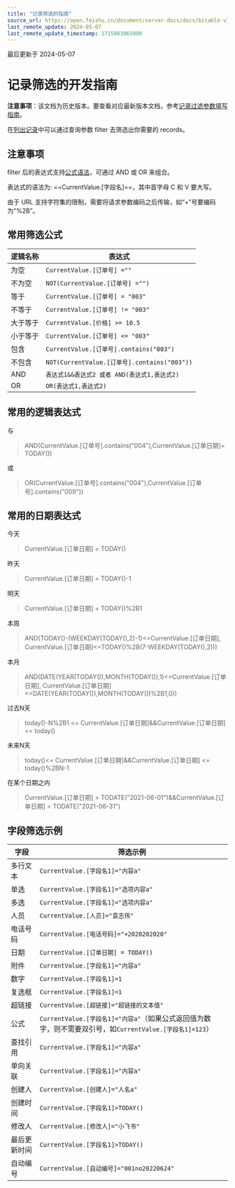 ```yaml
---
title: "记录筛选的指南"
source_url: https://open.feishu.cn/document/server-docs/docs/bitable-v1/app-table-record/filter
last_remote_update: 2024-05-07
last_remote_update_timestamp: 1715083065000
---
```

最后更新于 2024-05-07

# 记录筛选的开发指南
**注意事项**：该文档为历史版本。要查看对应最新版本文档，参考[记录过滤参数填写指南](https://open.feishu.cn/document/uAjLw4CM/ukTMukTMukTM/reference/bitable-v1/app-table-record/record-filter-guide)。

在[列出记录](https://open.feishu.cn/document/uAjLw4CM/ukTMukTMukTM/reference/bitable-v1/app-table-record/list)中可以通过查询参数 filter 去筛选出你需要的 records。

## 注意事项

filter 后的表达式支持[公式语法](https://www.feishu.cn/hc/zh-CN/articles/360049067853)，可通过 AND 或 OR 来组合。

表达式的语法为: ==CurrentValue.[字段名]==，其中首字母 C 和 V 要大写。

由于 URL 支持字符集的限制，需要将请求参数编码之后传输，如“+”号要编码为“%2B”。

## 常用筛选公式
逻辑名称 | 表达式
| --------- | --------------- |
| 为空 | `CurrentValue.[订单号] =""` |
| 不为空 | `NOT(CurrentValue.[订单号] ="")` |
| 等于 | `CurrentValue.[订单号] = "003"` |
| 不等于 | `CurrentValue.[订单号] != "003"` |
| 大于等于| ` CurrentValue.[价格] >= 10.5 ` |
| 小于等于| `CurrentValue.[订单号] <= "003"` |
| 包含 | `CurrentValue.[订单号].contains("003")` |
| 不包含 | `NOT(CurrentValue.[订单号].contains("003"))` |
| AND | `表达式1&&表达式2 或者 AND(表达式1,表达式2)` |
| OR | `OR(表达式1,表达式2)` |

## 常用的逻辑表达式
与
>  AND(CurrentValue.[订单号].contains("004"),CurrentValue.[订单日期]= TODAY())

或
>  OR(CurrentValue.[订单号].contains("004"),CurrentValue.[订单号].contains("009"))

## 常用的日期表达式
今天
> CurrentValue.[订单日期] = TODAY()

昨天
> CurrentValue.[订单日期] = TODAY()-1

明天
> CurrentValue.[订单日期] = TODAY()%2B1

本周
> AND(TODAY()-(WEEKDAY(TODAY(),2)-1)<=CurrentValue.[订单日期], CurrentValue.[订单日期]<=TODAY()%2B(7-WEEKDAY(TODAY(),2))) 

本月
> AND(DATE(YEAR(TODAY()),MONTH(TODAY()),1)<=CurrentValue.[订单日期], CurrentValue.[订单日期]<=DATE(YEAR(TODAY()),MONTH(TODAY())%2B1,0)) 

过去N天
> today()-N%2B1 <= CurrentValue.[订单日期]&&CurrentValue.[订单日期] <= today()

未来N天
> today()<= CurrentValue.[订单日期]&&CurrentValue.[订单日期] <= today()%2BN-1

在某个日期之内
> CurrentValue.[订单日期] > TODATE("2021-06-01")&&CurrentValue.[订单日期] < TODATE("2021-06-31")

## 字段筛选示例
| 字段         |  筛选示例       |
| --------- | --------------- |
|多行文本 | `CurrentValue.[字段名1]="内容a"` |
|单选 | `CurrentValue.[字段名1]="选项内容a"` |
|多选 | `CurrentValue.[字段名1]="选项内容a"` |
|人员 | `CurrentValue.[人员]="袁志伟"` |
|电话号码 | `CurrentValue.[电话号码]="+2020202020"` |
|日期 | `CurrentValue.[订单日期] = TODAY()` |
|附件 | `CurrentValue.[字段名1]="内容a"` |
|数字 | `CurrentValue.[字段名1]=1` |
|复选框 | `CurrentValue.[字段名1]=1` |
|超链接 | `CurrentValue.[超链接]="超链接的文本值"` |
|公式 | `CurrentValue.[字段名1]="内容a"`（如果公式返回值为数字，则不需要双引号，如`CurrentValue.[字段名1]=123`）|
|查找引用 | `CurrentValue.[字段名1]="内容a"` |
|单向关联 | `CurrentValue.[字段名1]="内容a"` |
|创建人 | `CurrentValue.[创建人]="人名a"`|
|创建时间 | `CurrentValue.[字段名1]>TODAY()` |
|修改人 | `CurrentValue.[修改人]="小飞书"` |
|最后更新时间 | `CurrentValue.[字段名1]>TODAY()` |
|自动编号 | `CurrentValue.[自动编号]="001no20220624"` |
